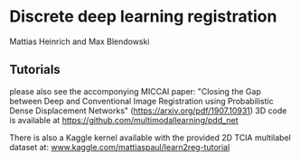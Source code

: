# Discrete deep learning registration

Mattias Heinrich and Max Blendowski

## Tutorials

please also see the accomponying MICCAI paper: "Closing the Gap between Deep and Conventional Image Registration using Probabilistic Dense Displacement Networks" (https://arxiv.org/pdf/1907.10931)
3D code is available at https://github.com/multimodallearning/pdd_net

There is also a Kaggle kernel available with the provided 2D TCIA multilabel dataset at: www.kaggle.com/mattiaspaul/learn2reg-tutorial

